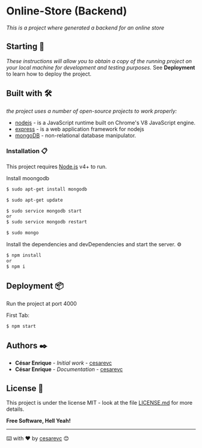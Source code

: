 # Online-Store (Backend) 
_This is a project where generated a backend for an online store_

## Starting 🚀

_These instructions will allow you to obtain a copy of the running project on your local machine for development and testing purposes._
See **Deployment** to learn how to deploy the project.



## Built with 🛠️ 

_the project uses a number of open-source projects to work properly:_


* [nodejs](https://nodejs.org/es/) - is a JavaScript runtime built on Chrome's V8 JavaScript engine.
* [express](https://expressjs.com/es/) - is a web application framework for nodejs
* [mongoDB](https://www.mongodb.com/es) - non-relational database manipulator.


### Installation 📋

This project requires [Node.js](https://nodejs.org/) v4+ to run.

Install moongodb 

```sh
$ sudo apt-get install mongodb

$ sudo apt-get update

$ sudo service mongodb start
or
$ sudo service mongodb restart

$ sudo mongo
```


Install the dependencies and devDependencies and start the server. ⚙️

```sh
$ npm install
or
$ npm i
```

## Deployment 📦

Run the project at port 4000

First Tab:
```sh
$ npm start
```

## Authors ✒️

* **César Enrique** - *Initial work* - [cesarevc](https://github.com/cesarevc)
* **César Enrique** - *Documentation* - [cesarevc](https://github.com/cesarevc)

## License 📄

This project is under the license MIT - look at the file [LICENSE.md](LICENSE.md) for more details.


**Free Software, Hell Yeah!**

---
⌨️ with ❤️ by [cesarevc](https://github.com/cesarevc) 😊
